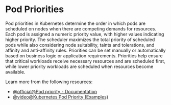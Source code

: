 # Pod Priorities

Pod priorities in Kubernetes determine the order in which pods are scheduled on nodes when there are competing demands for resources. Each pod is assigned a numeric priority value, with higher values indicating higher priority. The scheduler maximizes the total priority of scheduled pods while also considering node suitability, taints and tolerations, and affinity and anti-affinity rules. Priorities can be set manually or automatically based on business logic or application requirements. Priorities help ensure that critical workloads receive necessary resources and are scheduled first, while lower priority workloads are scheduled when resources become available.

Learn more from the following resources:

- [@official@Pod priority - Documentation](https://kubernetes.io/docs/concepts/scheduling-eviction/pod-priority-preemption/#pod-priority)
- [@video@Kubernetes Pod Priority (Examples)](https://www.youtube.com/watch?v=sR_Zmvme3-0)
